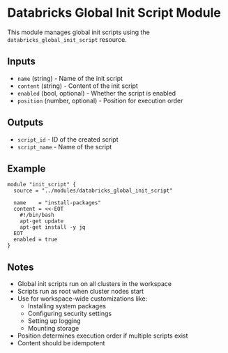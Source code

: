 # Databricks Global Init Script Module

This module manages global init scripts using the `databricks_global_init_script` resource.

## Inputs

- `name` (string) - Name of the init script
- `content` (string) - Content of the init script
- `enabled` (bool, optional) - Whether the script is enabled
- `position` (number, optional) - Position for execution order

## Outputs

- `script_id` - ID of the created script
- `script_name` - Name of the script

## Example

```hcl
module "init_script" {
  source = "../modules/databricks_global_init_script"
  
  name    = "install-packages"
  content = <<-EOT
    #!/bin/bash
    apt-get update
    apt-get install -y jq
  EOT
  enabled = true
}
```

## Notes

- Global init scripts run on all clusters in the workspace
- Scripts run as root when cluster nodes start
- Use for workspace-wide customizations like:
  - Installing system packages
  - Configuring security settings
  - Setting up logging
  - Mounting storage
- Position determines execution order if multiple scripts exist
- Content should be idempotent